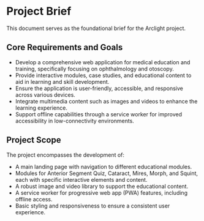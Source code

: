 # Project Brief

This document serves as the foundational brief for the Arclight project.

## Core Requirements and Goals

- Develop a comprehensive web application for medical education and training, specifically focusing on ophthalmology and otoscopy.
- Provide interactive modules, case studies, and educational content to aid in learning and skill development.
- Ensure the application is user-friendly, accessible, and responsive across various devices.
- Integrate multimedia content such as images and videos to enhance the learning experience.
- Support offline capabilities through a service worker for improved accessibility in low-connectivity environments.

## Project Scope

The project encompasses the development of:
- A main landing page with navigation to different educational modules.
- Modules for Anterior Segment Quiz, Cataract, Mires, Morph, and Squint, each with specific interactive elements and content.
- A robust image and video library to support the educational content.
- A service worker for progressive web app (PWA) features, including offline access.
- Basic styling and responsiveness to ensure a consistent user experience.
